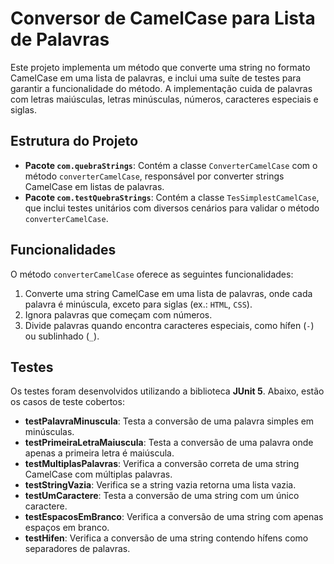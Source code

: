 # Conversor de CamelCase para Lista de Palavras

Este projeto implementa um método que converte uma string no formato CamelCase em uma lista de palavras, e inclui uma suíte de testes para garantir a funcionalidade do método. A implementação cuida de palavras com letras maiúsculas, letras minúsculas, números, caracteres especiais e siglas.

## Estrutura do Projeto

- **Pacote `com.quebraStrings`**: Contém a classe `ConverterCamelCase` com o método `converterCamelCase`, responsável por converter strings CamelCase em listas de palavras.
- **Pacote `com.testQuebraStrings`**: Contém a classe `TesSimplestCamelCase`, que inclui testes unitários com diversos cenários para validar o método `converterCamelCase`.

## Funcionalidades

O método `converterCamelCase` oferece as seguintes funcionalidades:

1. Converte uma string CamelCase em uma lista de palavras, onde cada palavra é minúscula, exceto para siglas (ex.: `HTML`, `CSS`).
2. Ignora palavras que começam com números.
3. Divide palavras quando encontra caracteres especiais, como hífen (`-`) ou sublinhado (`_`).

## Testes

Os testes foram desenvolvidos utilizando a biblioteca **JUnit 5**. Abaixo, estão os casos de teste cobertos:

- **testPalavraMinuscula**: Testa a conversão de uma palavra simples em minúsculas.
- **testPrimeiraLetraMaiuscula**: Testa a conversão de uma palavra onde apenas a primeira letra é maiúscula.
- **testMultiplasPalavras**: Verifica a conversão correta de uma string CamelCase com múltiplas palavras.
- **testStringVazia**: Verifica se a string vazia retorna uma lista vazia.
- **testUmCaractere**: Testa a conversão de uma string com um único caractere.
- **testEspacosEmBranco**: Verifica a conversão de uma string com apenas espaços em branco.
- **testHifen**: Verifica a conversão de uma string contendo hífens como separadores de palavras.
